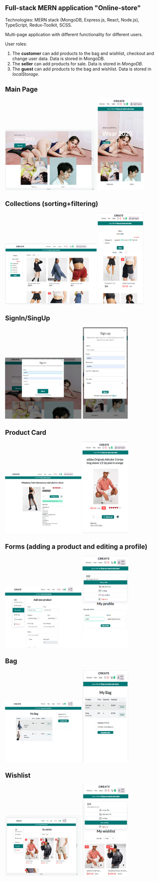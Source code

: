 ## Full-stack MERN application "Online-store"

Technologies: MERN stack (MongoDB, Express.js, React, Node.js), TypeScript, Redux-Toolkit, SCSS.

Multi-page application with different functionality for different users.

User roles:

1. The **customer** can add products to the bag and wishlist, checkout and change user data. Data is stored in MongoDB.
2. The **seller** can add products for sale. Data is stored in _MongoDB_.
3. The **guest** can add products to the bag and wishlist. Data is stored in _localStorage_.

## Main Page

 <img src="./images/main.jpg" alt="mainpage" width="300" height="200"/>
 <img src="./images/main mobile.jpg" alt="mainMob" width="150" height="300"/>

## Collections (sorting+filtering)

 <img src="./images/collection.jpg" alt="collection" width="300" height="200"/>
  <img src="./images/collectionMobile.jpg" alt="collection" width="150" height="300"/>

## SignIn/SingUp

 <img src="./images/signin.jpg" alt="signin" width="250" height="200"/>
  <img src="./images/signup.jpg" alt="signup" width="150" height="300"/>

## Product Card

 <img src="./images/card.jpg" alt="card" width="250" height="200"/>
 <img src="./images/cardmob.jpg" alt="cardmob" width="150" height="300"/>

## Forms (adding a product and editing a profile)

 <img src="./images/addproduct.jpg" alt="addproduct" width="250" height="200"/>
 <img src="./images/profile.jpg" alt="profile" width="150" height="300"/>

## Bag

 <img src="./images/bag.jpg" alt="bag" width="250" height="200"/>
 <img src="./images/bag2.jpg" alt="bagmob" width="150" height="300"/>

## Wishlist

<img src="./images/like.jpg" alt="like" width="250" height="200"/>
<img src="./images/wishlistmobule.jpg" alt="wishlistmobule" width="150" height="300"/>
